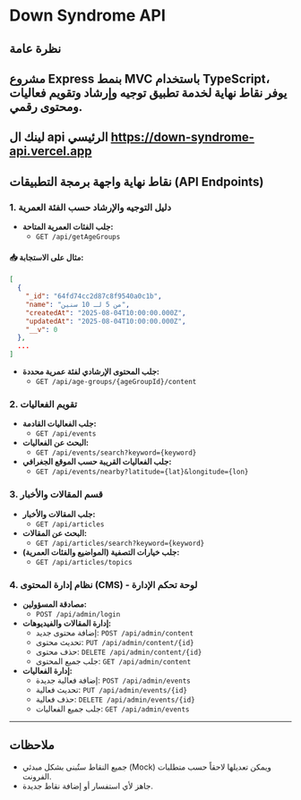 # Down Syndrome API

## نظرة عامة
مشروع Express بنمط MVC باستخدام TypeScript، يوفر نقاط نهاية لخدمة تطبيق توجيه وإرشاد وتقويم فعاليات ومحتوى رقمي.
---
## لينك ال api الرئيسي https://down-syndrome-api.vercel.app 

## نقاط نهاية واجهة برمجة التطبيقات (API Endpoints)

### 1. دليل التوجيه والإرشاد حسب الفئة العمرية

- **جلب الفئات العمرية المتاحة:**
  - `GET /api/getAgeGroups`

#### 📥 مثال على الاستجابة:

```json
[
  {
    "_id": "64fd74cc2d87c8f9540a0c1b",
    "name": "من 5 لـ 10 سنين",
    "createdAt": "2025-08-04T10:00:00.000Z",
    "updatedAt": "2025-08-04T10:00:00.000Z",
    "__v": 0
  },
  ...
]
```



  

- **جلب المحتوى الإرشادي لفئة عمرية محددة:**
  - `GET /api/age-groups/{ageGroupId}/content`

### 2. تقويم الفعاليات
- **جلب الفعاليات القادمة:**
  - `GET /api/events`
- **البحث عن الفعاليات:**
  - `GET /api/events/search?keyword={keyword}`
- **جلب الفعاليات القريبة حسب الموقع الجغرافي:**
  - `GET /api/events/nearby?latitude={lat}&longitude={lon}`

### 3. قسم المقالات والأخبار
- **جلب المقالات والأخبار:**
  - `GET /api/articles`
- **البحث عن المقالات:**
  - `GET /api/articles/search?keyword={keyword}`
- **جلب خيارات التصفية (المواضيع والفئات العمرية):**
  - `GET /api/articles/topics`

### 4. نظام إدارة المحتوى (CMS) - لوحة تحكم الإدارة
- **مصادقة المسؤولين:**
  - `POST /api/admin/login`
- **إدارة المقالات والفيديوهات:**
  - إضافة محتوى جديد: `POST /api/admin/content`
  - تحديث محتوى: `PUT /api/admin/content/{id}`
  - حذف محتوى: `DELETE /api/admin/content/{id}`
  - جلب جميع المحتوى: `GET /api/admin/content`
- **إدارة الفعاليات:**
  - إضافة فعالية جديدة: `POST /api/admin/events`
  - تحديث فعالية: `PUT /api/admin/events/{id}`
  - حذف فعالية: `DELETE /api/admin/events/{id}`
  - جلب جميع الفعاليات: `GET /api/admin/events`

---

## ملاحظات
- جميع النقاط ستُبنى بشكل مبدئي (Mock) ويمكن تعديلها لاحقاً حسب متطلبات الفرونت.
- جاهز لأي استفسار أو إضافة نقاط جديدة.
